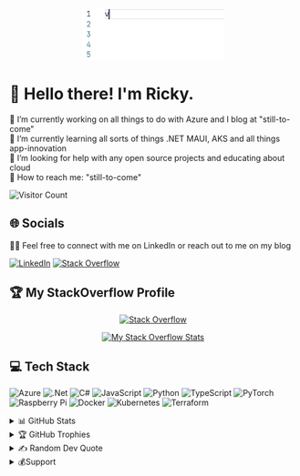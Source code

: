 <p align='center'>
    <img alt='GIF' src='https://github.com/Ricky-G/Ricky-G/blob/main/CodeAnimation_New.gif?raw=true' width='250' height='90' />
</p>

# 💫 Hello there! I'm Ricky.

🔭 I’m currently working on all things to do with Azure and I blog at "still-to-come"
<br>
👯 I’m currently learning all sorts of things .NET MAUI, AKS and all things app-innovation
<br>
🤝 I’m looking for help with any open source projects and educating about cloud
<br>
🌱 How to reach me: "still-to-come"<br>

![Visitor Count](https://profile-counter.glitch.me/ricky-g/count.svg)

## 🌐 **Socials**

👍🏻 Feel free to connect with me on LinkedIn or reach out to me on my blog

<div align='left'>

[![LinkedIn](https://img.shields.io/badge/linkedin-%230077B5.svg?style=for-the-badge&logo=linkedin&logoColor=white)](https://linkedin.com/in/rickygummadi) 
[![Stack Overflow](https://img.shields.io/badge/-Stackoverflow-FE7A16?style=for-the-badge&logo=stack-overflow&logoColor=white)](https://stackoverflow.com/users/441914)

</div>

## 🏆 **My StackOverflow Profile**

<div align='center'>

[![Stack Overflow](https://img.shields.io/badge/-Stackoverflow-FE7A16?style=for-the-badge&logo=stack-overflow&logoColor=white)](https://stackoverflow.com/users/441914)

[![My Stack Overflow Stats](https://so-stats-kurt-liao.vercel.app/api?user=441914)](https://stackoverflow.com/users/441914/ricky-g)

</div>

## 💻 **Tech Stack**

![Azure](https://img.shields.io/badge/azure-%230072C6.svg?style=for-the-badge&logo=azure-devops&logoColor=white) 
![.Net](https://img.shields.io/badge/.NET-5C2D91?style=for-the-badge&logo=.net&logoColor=white) 
![C#](https://img.shields.io/badge/c%23-%23239120.svg?style=for-the-badge&logo=c-sharp&logoColor=white)
![JavaScript](https://img.shields.io/badge/javascript-%23323330.svg?style=for-the-badge&logo=javascript&logoColor=%23F7DF1E)
![Python](https://img.shields.io/badge/python-3670A0?style=for-the-badge&logo=python&logoColor=ffdd54) 
![TypeScript](https://img.shields.io/badge/typescript-%23007ACC.svg?style=for-the-badge&logo=typescript&logoColor=white) 
![PyTorch](https://img.shields.io/badge/PyTorch-%23EE4C2C.svg?style=for-the-badge&logo=PyTorch&logoColor=white) 
![Raspberry Pi](https://img.shields.io/badge/-RaspberryPi-C51A4A?style=for-the-badge&logo=Raspberry-Pi) 
![Docker](https://img.shields.io/badge/docker-%230db7ed.svg?style=for-the-badge&logo=docker&logoColor=white) 
![Kubernetes](https://img.shields.io/badge/kubernetes-%23326ce5.svg?style=for-the-badge&logo=kubernetes&logoColor=white)
![Terraform](https://img.shields.io/badge/terraform-%235835CC.svg?style=for-the-badge&logo=terraform&logoColor=white)

<details>
  <summary>📊 GitHub Stats </summary>  

<div align='center'>

![](http://github-profile-summary-cards.vercel.app/api/cards/profile-details?username=ricky-g&theme=monokai)
<br/>
![](http://github-profile-summary-cards.vercel.app/api/cards/stats?username=ricky-g&theme=monokai)
![](http://github-profile-summary-cards.vercel.app/api/cards/productive-time?username=ricky-g&theme=monokai&utcOffset=8)
<br>
![](https://github-readme-stats.vercel.app/api/top-langs/?username=ricky-g&show_icons=true&theme=radical&hide_border=true&cache_seconds=3600&langs_count=50)

</div>

</details>

<details>
  <summary>🏆 GitHub Trophies</summary>  

![](https://github-profile-trophy.vercel.app/?username=ricky-g&theme=flat&no-frame=false&no-bg=false&margin-w=4)

</details>

<details>
  <summary>✍️ Random Dev Quote</summary>  
<div align='center'>

  ![](https://quotes-github-readme.vercel.app/api?type=horizontal&theme=monokai)

</div>
</details>

<details>
  <summary>💰Support</summary>  
  👍🏻 If you appreciate what I do and wish to support my work, you can consider by

<div align='left'>

[![BuyMeACoffee](https://img.shields.io/badge/Buy%20Me%20a%20Coffee-ffdd00?style=for-the-badge&logo=buy-me-a-coffee&logoColor=black)](https://buymeacoffee.com/rickygummaT)

</div>
</details>